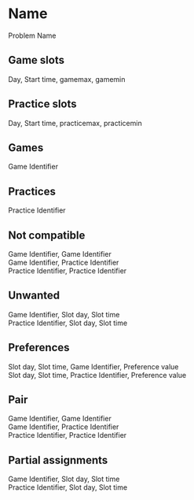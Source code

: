 # Name

Problem Name

## Game slots

Day, Start time, gamemax, gamemin

## Practice slots

Day, Start time, practicemax, practicemin

## Games

Game Identifier

## Practices

Practice Identifier

## Not compatible

Game Identifier, Game Identifier  
Game Identifier, Practice Identifier  
Practice Identifier, Practice Identifier

## Unwanted

Game Identifier, Slot day, Slot time  
Practice Identifier, Slot day, Slot time

## Preferences

Slot day, Slot time, Game Identifier, Preference value  
Slot day, Slot time, Practice Identifier, Preference value

## Pair

Game Identifier, Game Identifier  
Game Identifier, Practice Identifier  
Practice Identifier, Practice Identifier

## Partial assignments

Game Identifier, Slot day, Slot time  
Practice Identifier, Slot day, Slot time

